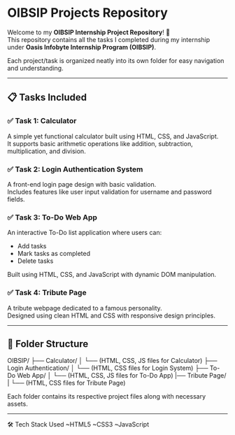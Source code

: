 # OIBSIP Projects Repository

Welcome to my **OIBSIP Internship Project Repository**! 🚀  
This repository contains all the tasks I completed during my internship under **Oasis Infobyte Internship Program (OIBSIP)**.

Each project/task is organized neatly into its own folder for easy navigation and understanding.

---

## 📋 Tasks Included

### ✅ Task 1: Calculator
A simple yet functional calculator built using HTML, CSS, and JavaScript.  
It supports basic arithmetic operations like addition, subtraction, multiplication, and division.

### ✅ Task 2: Login Authentication System
A front-end login page design with basic validation.  
Includes features like user input validation for username and password fields.

### ✅ Task 3: To-Do Web App
An interactive To-Do list application where users can:
- Add tasks
- Mark tasks as completed
- Delete tasks

Built using HTML, CSS, and JavaScript with dynamic DOM manipulation.

### ✅ Task 4: Tribute Page
A tribute webpage dedicated to a famous personality.  
Designed using clean HTML and CSS with responsive design principles.

---

## 📁 Folder Structure
OIBSIP/ ├── Calculator/ │ 
                        └── (HTML, CSS, JS files for Calculator) 
        ├── Login Authentication/ │
                                  └── (HTML, CSS files for Login System)
        ├── To-Do Web App/ │ 
                           └── (HTML, CSS, JS files for To-Do App) 
        |── Tribute Page/ |
                          └── (HTML, CSS files for Tribute Page)

 
Each folder contains its respective project files along with necessary assets.

---

🛠️ Tech Stack Used
  ~HTML5
  ~CSS3
  ~JavaScript


                          
